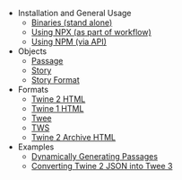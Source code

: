 - Installation and General Usage
  - [Binaries (stand alone)](/install/binaries.md)
  - [Using NPX (as part of workflow)](/install/npx.md)
  - [Using NPM (via API)](/install/npm.md)
- Objects
  - [Passage](/objects/passage.md)
  - [Story](/objects/story.md)
  - [Story Format](/objects/storyformat.md)
- Formats
  - [Twine 2 HTML](/formats/twine2HTML.md)
  - [Twine 1 HTML](/formats/twine1HTML.md)
  - [Twee](/formats/twee.md)
  - [TWS](/formats/tws.md)
  - [Twine 2 Archive HTML](/formats/twine2ArchiveHTML.md)
- Examples
  - [Dynamically Generating Passages](/examples/dynamicPassages.md)
  - [Converting Twine 2 JSON into Twee 3](/examples/jsonToTwee.md)
